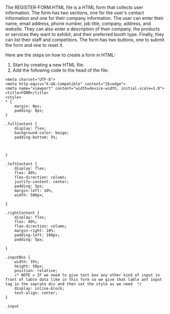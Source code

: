 The REGISTER-FORM.HTML file is a HTML form that collects user information. The form has two sections, one for the user's contact information and one for their company information. The user can enter their name, email address, phone number, job title, company, address, and website. They can also enter a description of their company, the products or services they want to exhibit, and their preferred booth type. Finally, they can list their staff and competitors. The form has two buttons, one to submit the form and one to reset it.

Here are the steps on how to create a form in HTML:

1. Start by creating a new HTML file.
2. Add the following code to the head of the file:

```
<meta charset="UTF-8">
<meta http-equiv="X-UA-Compatible" content="IE=edge">
<meta name="viewport" content="width=device-width, initial-scale=1.0">
<title>FORM</title>
<style>
* {
    margin: 0px;
    padding: 0px;
}

.fullContent {
    display: flex;
    background-color: beige;
    padding-bottom: 5%;



}

.leftContent {
    display: flex;
    flex: 40%;
    flex-direction: column;
    justify-content: center;
    padding: 5px;
    margin-left: 10%;
    width: 500px;

}

.rightContent {
    display: flex;
    flex: 40%;
    flex-direction: column;
    margin-right: 10%;
    padding-left: 100px;
    padding: 5px;

}

.inputBox {
    width: 35%;
    height: 50px;
    position: relative;
    /* NOTE = IF we need to give text box any other kind of input in front of lable data like in this form so we give that lable anf input tag in the seprate div and then set the style as we need  */
    display: inline-block;
    text-align: center;
}

.input